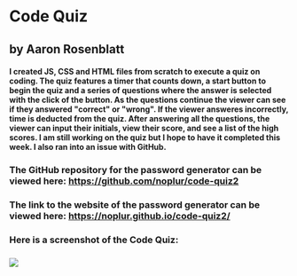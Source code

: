 # Code Quiz
## by Aaron Rosenblatt
#### I created JS, CSS and HTML files from scratch to execute a quiz on coding. The quiz features a timer that counts down, a start button to begin the quiz and a series of questions where the answer is selected with the click of the button. As the questions continue the viewer can see if they answered "correct" or "wrong". If the viewer answeres incorrectly, time is deducted from the quiz. After answering all the questions, the viewer can input their initials, view their score, and see a list of the high scores. I am still working on the quiz but I hope to have it completed this week. I also ran into an issue with GitHub. 

### The GitHub repository for the password generator can be viewed here: https://github.com/noplur/code-quiz2

### The link to the website of the password generator can be viewed here: https://noplur.github.io/code-quiz2/

### Here is a screenshot of the Code Quiz:
### ![](./Assets/Images/codequiz-screenshot)
